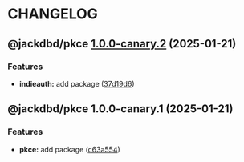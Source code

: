 # CHANGELOG

## @jackdbd/pkce [1.0.0-canary.2](https://github.com/jackdbd/rapido/compare/@jackdbd/pkce@1.0.0-canary.1...@jackdbd/pkce@1.0.0-canary.2) (2025-01-21)


### Features

* **indieauth:** add package ([37d19d6](https://github.com/jackdbd/rapido/commit/37d19d6d21b362e147c0dc68e8991e33e19ccf53))

## @jackdbd/pkce 1.0.0-canary.1 (2025-01-21)


### Features

* **pkce:** add package ([c63a554](https://github.com/jackdbd/rapido/commit/c63a5543ab7d1d321126d1ddd62befaff66e85ff))
